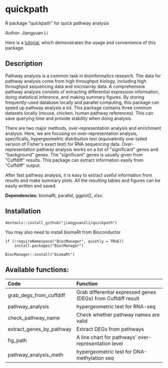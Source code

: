 # quickpath

R package "quickpath" for quick pathway analysis

Author: Jiangyuan Li

Here is a [tutorial](https://rawcdn.githack.com/jiangyuan2li/quickpath/b5188c5ea4a08cf5ef04764cfd8b84036c70f8ae/vignettes/tutorial.html), which demonstrates the usage and convenience of this package.

Description
-------

Pathway analysis is a common task in bioinformatics research. The data for pathway analysis come from high throughput biology, including high throughput sequencing data and microarray data. A comprehensive pathway analysis consists of extracting differential expression information, doing statistical inference, and making summary figures. By storing frequently-used database locally and parallel computing, this package can speed up pathway analysis a lot. This package contains three common datasets locally (mouse, chicken, human pathway references). This can save querying time and provide stability when doing analysis.

There are two major methods, over-representation analysis and enrichment analysis. Here, we are focusing on over-representation analysis, specifically, hypergeometric distribution test (equivalently one-tailed version of Fisher's exact test) for RNA sequencing data. Over-representation pathway analysis works on a list of "significant" genes and "background" genes. The "significant" genes is usually given from "Cuffdiff" results. This package can extract information easily from "Cuffdiff" output.

After fast pathway analysis, it is easy to extract useful information from results and make summary plots. All the resulting tables and figures can be easily written and saved.

**Dependencies:** biomaRt, parallel, ggplot2, xlsx.

Installation
--------
`devtools::install_github("jiangyuan2li/quickpath")`

You may also need to install biomaRt from Bioconductor

```{r}
if (!requireNamespace("BiocManager", quietly = TRUE))
    install.packages("BiocManager")

BiocManager::install("biomaRt")
```

Available functions:
---------
|Code| Function |
|:-|:-|
|grab_degs_from_cuffdiff|Grab differential expressed genes (DEGs) from Cuffdiff result|
|pathway_analysis|hypergeometric test for RNA-seq|
|check_pathway_name|Check whether pathway names are valid|
|extract_genes_by_pathway|Extract DEGs from pathways|
|fig_path|A line chart for pathways' over-representation level|
|pathway_analysis_meth|hypergeometric test for DNA-methylation seq|

